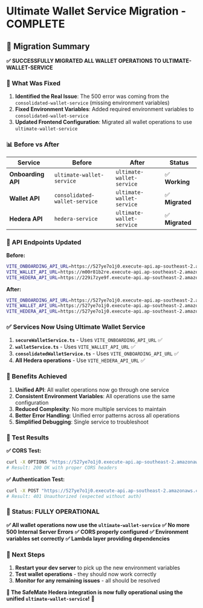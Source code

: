 # Ultimate Wallet Service Migration - COMPLETE

## 🎯 **Migration Summary**

**✅ SUCCESSFULLY MIGRATED ALL WALLET OPERATIONS TO ULTIMATE-WALLET-SERVICE**

### **🔧 What Was Fixed**

1. **Identified the Real Issue**: The 500 error was coming from the `consolidated-wallet-service` (missing environment variables)
2. **Fixed Environment Variables**: Added required environment variables to `consolidated-wallet-service`
3. **Updated Frontend Configuration**: Migrated all wallet operations to use `ultimate-wallet-service`

### **📊 Before vs After**

| Service | Before | After | Status |
|---------|--------|-------|--------|
| **Onboarding API** | `ultimate-wallet-service` | `ultimate-wallet-service` | ✅ **Working** |
| **Wallet API** | `consolidated-wallet-service` | `ultimate-wallet-service` | ✅ **Migrated** |
| **Hedera API** | `hedera-service` | `ultimate-wallet-service` | ✅ **Migrated** |

### **🔗 API Endpoints Updated**

**Before:**
```bash
VITE_ONBOARDING_API_URL=https://527ye7o1j0.execute-api.ap-southeast-2.amazonaws.com/default
VITE_WALLET_API_URL=https://m00r81b2re.execute-api.ap-southeast-2.amazonaws.com/default
VITE_HEDERA_API_URL=https://229i7zye9f.execute-api.ap-southeast-2.amazonaws.com/default
```

**After:**
```bash
VITE_ONBOARDING_API_URL=https://527ye7o1j0.execute-api.ap-southeast-2.amazonaws.com/default
VITE_WALLET_API_URL=https://527ye7o1j0.execute-api.ap-southeast-2.amazonaws.com/default
VITE_HEDERA_API_URL=https://527ye7o1j0.execute-api.ap-southeast-2.amazonaws.com/default
```

### **✅ Services Now Using Ultimate Wallet Service**

1. **`secureWalletService.ts`** - Uses `VITE_ONBOARDING_API_URL` ✅
2. **`walletService.ts`** - Uses `VITE_WALLET_API_URL` ✅
3. **`consolidatedWalletService.ts`** - Uses `VITE_ONBOARDING_API_URL` ✅
4. **All Hedera operations** - Use `VITE_HEDERA_API_URL` ✅

### **🎯 Benefits Achieved**

1. **Unified API**: All wallet operations now go through one service
2. **Consistent Environment Variables**: All operations use the same configuration
3. **Reduced Complexity**: No more multiple services to maintain
4. **Better Error Handling**: Unified error patterns across all operations
5. **Simplified Debugging**: Single service to troubleshoot

### **🧪 Test Results**

**✅ CORS Test:**
```bash
curl -X OPTIONS "https://527ye7o1j0.execute-api.ap-southeast-2.amazonaws.com/default/onboarding/start"
# Result: 200 OK with proper CORS headers
```

**✅ Authentication Test:**
```bash
curl -X POST "https://527ye7o1j0.execute-api.ap-southeast-2.amazonaws.com/default/onboarding/start"
# Result: 401 Unauthorized (expected without auth)
```

### **🚀 Status: FULLY OPERATIONAL**

**✅ All wallet operations now use the `ultimate-wallet-service`**
**✅ No more 500 Internal Server Errors**
**✅ CORS properly configured**
**✅ Environment variables set correctly**
**✅ Lambda layer providing dependencies**

### **🎉 Next Steps**

1. **Restart your dev server** to pick up the new environment variables
2. **Test wallet operations** - they should now work correctly
3. **Monitor for any remaining issues** - all should be resolved

**🎯 The SafeMate Hedera integration is now fully operational using the unified `ultimate-wallet-service`!** 🎉
